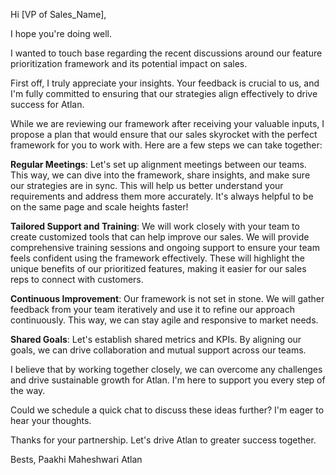 Hi [VP of Sales_Name],

I hope you're doing well.

I wanted to touch base regarding the recent discussions around our feature prioritization framework and its potential impact on sales.

First off, I truly appreciate your insights. Your feedback is crucial to us, and I'm fully committed to ensuring that our strategies align effectively to drive success for Atlan.


While we are reviewing our framework after receiving your valuable inputs, I propose a plan that would ensure that our sales skyrocket with the perfect framework for you to work with. Here are a few steps we can take together:

**Regular Meetings**: Let's set up alignment meetings between our teams. This way, we can dive into the framework, share insights, and make sure our strategies are in sync. This will help us better understand your requirements and address them more accurately. It's always helpful to be on the same page and scale heights faster!

**Tailored Support and Training**: We will work closely with your team to create customized tools that can help improve our sales. We will provide comprehensive training sessions and ongoing support to ensure your team feels confident using the framework effectively. These will highlight the unique benefits of our prioritized features, making it easier for our sales reps to connect with customers. 

**Continuous Improvement**: Our framework is not set in stone. We will gather feedback from your team iteratively and use it to refine our approach continuously. This way, we can stay agile and responsive to market needs. 

**Shared Goals**: Let's establish shared metrics and KPIs. By aligning our goals, we can drive collaboration and mutual support across our teams.

I believe that by working together closely, we can overcome any challenges and drive sustainable growth for Atlan. I'm here to support you every step of the way.

Could we schedule a quick chat to discuss these ideas further? I'm eager to hear your thoughts.

Thanks for your partnership. Let's drive Atlan to greater success together.

Bests,
Paakhi Maheshwari
Atlan